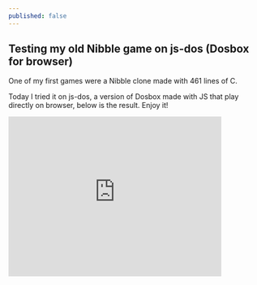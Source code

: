 ```yaml
---
published: false
---
```


## Testing my old Nibble game on js-dos (Dosbox for browser)

One of my first games were a Nibble clone made with 461 lines of C.

Today I tried it on js-dos, a version of Dosbox made with JS that play directly on browser, below is the result. Enjoy it!

<iframe width="420" height="315" src="http://www.youtube.com/embed/dQw4w9WgXcQ" frameborder="0" allowfullscreen></iframe>



